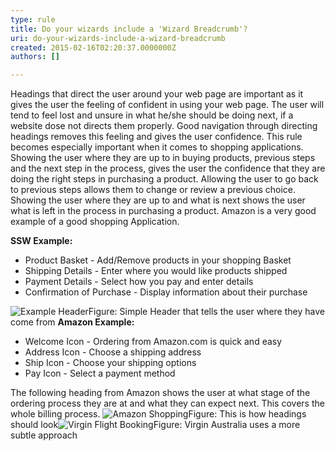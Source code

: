 ```yaml
---
type: rule
title: Do your wizards include a 'Wizard Breadcrumb'?
uri: do-your-wizards-include-a-wizard-breadcrumb
created: 2015-02-16T02:20:37.0000000Z
authors: []

---
```


 
Headings that direct the user around your web page are       important as it gives the user the feeling of confident in       using your web page. The user will tend to feel lost and       unsure in what he/she should be doing next, if a website       dose not directs them properly. Good navigation through       directing headings removes this feeling and gives the user       confidence. This rule becomes especially important when it       comes to shopping applications. Showing the user where they       are up to in buying products, previous steps and the next       step in the process, gives the user the confidence that they       are doing the right steps in purchasing a product. Allowing       the user to go back to previous steps allows them to change       or review a previous choice. Showing the user where they are       up to and what is next shows the user what is left in the       process in purchasing a product. Amazon is a very good       example of a good shopping Application.
 
**SSW Example:**

- Product Basket - Add/Remove products in your shopping Basket
- Shipping Details - Enter where you would like products shipped
- Payment Details - Select how you pay and enter details
- Confirmation of Purchase - Display information about their purchase

![Example Header](http&#58;//www.ssw.com.au/SSW/Standards/Rules/Images/ExamleHeadingforShoppingBasket.gif)Figure: Simple Header that tells the user where they have come from
**Amazon Example:**

- Welcome Icon - Ordering from Amazon.com is quick and easy
- Address Icon - Choose a shipping address
- Ship Icon - Choose your shipping options
- Pay Icon - Select a payment method


The following heading from Amazon shows the user at what stage of the ordering process they are at and what they can expect next. This covers the whole billing process.
![Amazon Shopping](http&#58;//www.ssw.com.au/SSW/Standards/Rules/Images/amazonshopping.jpg)Figure: This is how headings should look![Virgin Flight Booking](http&#58;//www.ssw.com.au/SSW/Standards/Rules/Images/virgin-flight-navigation.png)Figure: Virgin Australia uses a more subtle approach
